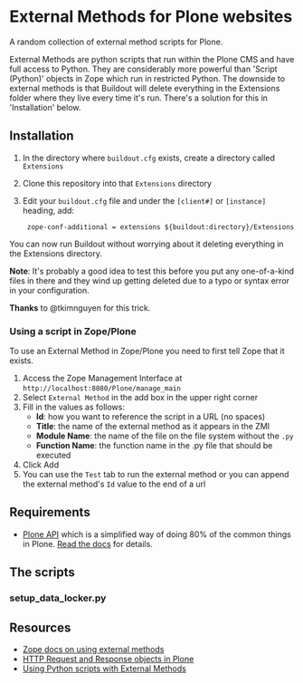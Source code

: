 # External Methods for Plone websites

A random collection of external method scripts for Plone.

External Methods are python scripts that run within the Plone CMS and have full access to Python. They are considerably more powerful than 'Script (Python)' objects in Zope which run in restricted Python. The downside to external methods is that Buildout will delete everything in the Extensions folder where they live every time it's run. There's a solution for this in 'Installation' below.


## Installation

1. In the directory where `buildout.cfg` exists, create a directory called `Extensions`
2. Clone this repository into that `Extensions` directory
3. Edit your `buildout.cfg` file and under the `[client#]` or `[instance]` heading, add:

        zope-conf-additional = extensions ${buildout:directory}/Extensions

You can now run Buildout without worrying about it deleting everything in the Extensions directory.

**Note**: It's probably a good idea to test this before you put any one-of-a-kind files in there and they wind up getting deleted due to a typo or syntax error in your configuration.

**Thanks** to @tkimnguyen for this trick.


### Using a script in Zope/Plone

To use an External Method in Zope/Plone you need to first tell Zope that it exists.

1. Access the Zope Management Interface at `http://localhost:8080/Plone/manage_main`
2. Select `External Method` in the add box in the upper right corner
3. Fill in the values as follows:
    * **Id**: how you want to reference the script in a URL (no spaces)
    * **Title**: the name of the external method as it appears in the ZMI
    * **Module Name**: the name of the file on the file system without the `.py`
    * **Function Name**: the function name in the .py file that should be executed
4. Click Add
5. You can use the `Test` tab to run the external method or you can append the external method's `Id` value to the end of a url


## Requirements

* [Plone API](https://pypi.python.org/pypi/plone.api) which is a simplified way of doing 80% of the common things in Plone. [Read the docs](http://docs.plone.org/develop/index.html#plone-api) for details.


## The scripts

### setup_data_locker.py



## Resources

* [Zope docs on using external methods](http://old.zope.org/Documentation/How-To/ExternalMethods)
* [HTTP Request and Response objects in Plone](http://docs.plone.org/develop/plone/serving/http_request_and_response.html)
* [Using Python scripts with External Methods](https://plone.org/products/ploneformgen/documentation-obsolete/how-to/pass-form-elements-to-external-method)

